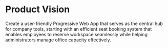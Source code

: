 # Product Vision

Create a user-friendly Progressive Web App that serves as the central hub for company tools, starting with an efficient seat booking system that enables employees to reserve workspace seamlessly while helping administrators manage office capacity effectively.
